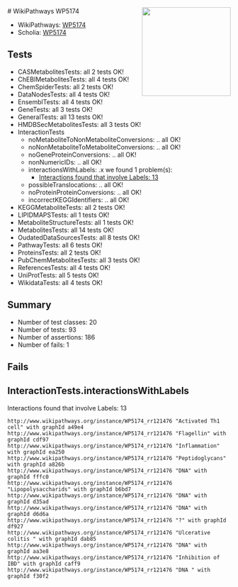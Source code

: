 <img style="float: right; width: 200px" src="https://upload.wikimedia.org/wikipedia/commons/thumb/8/83/Wplogo_with_text_500.png/640px-Wplogo_with_text_500.png" />
# WikiPathways WP5174

* WikiPathways: [WP5174](https://wikipathways.org/pathways/WP5174)
* Scholia: [WP5174](https://scholia.toolforge.org/wikipathways/WP5174)
## Tests
* CASMetabolitesTests: all 2 tests OK!
* ChEBIMetabolitesTests: all 4 tests OK!
* ChemSpiderTests: all 2 tests OK!
* DataNodesTests: all 4 tests OK!
* EnsemblTests: all 4 tests OK!
* GeneTests: all 3 tests OK!
* GeneralTests: all 13 tests OK!
* HMDBSecMetabolitesTests: all 3 tests OK!
* InteractionTests
    * noMetaboliteToNonMetaboliteConversions: .. all OK!
    * noNonMetaboliteToMetaboliteConversions: .. all OK!
    * noGeneProteinConversions: .. all OK!
    * nonNumericIDs: .. all OK!
    * interactionsWithLabels: .x we found 1 problem(s):
        * [Interactions found that involve Labels: 13](#fe97a8bb)
    * possibleTranslocations: .. all OK!
    * noProteinProteinConversions: .. all OK!
    * incorrectKEGGIdentifiers: .. all OK!
* KEGGMetaboliteTests: all 2 tests OK!
* LIPIDMAPSTests: all 1 tests OK!
* MetaboliteStructureTests: all 1 tests OK!
* MetabolitesTests: all 14 tests OK!
* OudatedDataSourcesTests: all 8 tests OK!
* PathwayTests: all 6 tests OK!
* ProteinsTests: all 2 tests OK!
* PubChemMetabolitesTests: all 3 tests OK!
* ReferencesTests: all 4 tests OK!
* UniProtTests: all 5 tests OK!
* WikidataTests: all 4 tests OK!


## Summary

* Number of test classes: 20
* Number of tests: 93
* Number of assertions: 186
* Number of fails: 1

## Fails

<a name="fe97a8bb" />

## InteractionTests.interactionsWithLabels

Interactions found that involve Labels: 13
```
http://www.wikipathways.org/instance/WP5174_rr121476 "Activated Th1 cell" with graphId a49e4
http://www.wikipathways.org/instance/WP5174_rr121476 "Flagellin" with graphId cdf97
http://www.wikipathways.org/instance/WP5174_rr121476 "Inflammation" with graphId ea250
http://www.wikipathways.org/instance/WP5174_rr121476 "Peptidoglycans" with graphId a826b
http://www.wikipathways.org/instance/WP5174_rr121476 "DNA" with graphId fffc0
http://www.wikipathways.org/instance/WP5174_rr121476 "Lipopolysaccharids" with graphId b6bd7
http://www.wikipathways.org/instance/WP5174_rr121476 "DNA" with graphId d35ad
http://www.wikipathways.org/instance/WP5174_rr121476 "DNA" with graphId d6d6a
http://www.wikipathways.org/instance/WP5174_rr121476 "?" with graphId df927
http://www.wikipathways.org/instance/WP5174_rr121476 "Ulcerative colitis " with graphId dab85
http://www.wikipathways.org/instance/WP5174_rr121476 "DNA" with graphId aa3e8
http://www.wikipathways.org/instance/WP5174_rr121476 "Inhibition of IBD" with graphId caff9
http://www.wikipathways.org/instance/WP5174_rr121476 "DNA " with graphId f30f2
```

